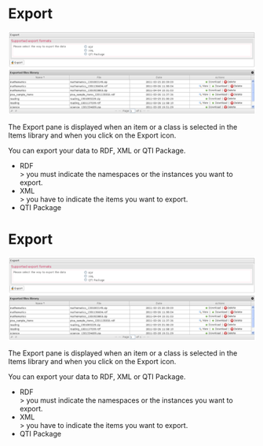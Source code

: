 <!--
created_at: '2012-03-19 19:19:55'
updated_at: '2013-03-13 13:33:08'
authors:
    - 'Jérôme Bogaerts'
contributors:
    - 'Sophie Doublet'
tags:
    - 'Manage Items'
-->

Export
======

![](../resources/items-export.png)

The Export pane is displayed when an item or a class is selected in the Items library and when you click on the Export icon.

You can export your data to RDF, XML or QTI Package.

-   RDF\
    \> you must indicate the namespaces or the instances you want to export.
-   XML\
    \> you have to indicate the items you want to export.
-   QTI Package

Export
======

![](../resources/items-export.png)

The Export pane is displayed when an item or a class is selected in the Items library and when you click on the Export icon.

You can export your data to RDF, XML or QTI Package.

-   RDF\
    \> you must indicate the namespaces or the instances you want to export.
-   XML\
    \> you have to indicate the items you want to export.
-   QTI Package



